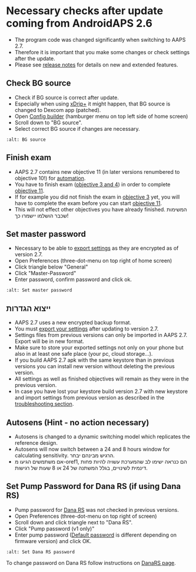 # Necessary checks after update coming from AndroidAPS 2.6

- The program code was changed significantly when switching to AAPS 2.7.
- Therefore it is important that you make some changes or check settings after the update.
- Please see [release notes](Releasenotes-version-2-7-0) for details on new and extended features.

## Check BG source

- Check if BG source is correct after update.
- Especially when using [xDrip+](../Configuration/xdrip.md) it might happen, that BG source is changed to Dexcom app (patched).
- Open [Config builder](Config-Builder-bg-source) (hamburger menu on top left side of home screen)
- Scroll down to "BG source".
- Select correct BG source if changes are necessary.

```{image} ../images/ConfBuild_BG.png
:alt: BG source
```

## Finish exam

- AAPS 2.7 contains new objective 11 (in later versions renumbered to objective 10!) for [automation](../Usage/Automation.md).
- You have to finish exam ([objective 3 and 4](Objectives-objective-3-prove-your-knowledge)) in order to complete [objective 11](Objectives-objective-10-automation).
- If for example you did not finish the exam in [objective 3](../Usage/Objectives-objective-3-prove-your-knowledge) yet, you will have to complete the exam before you can start [objective 11](Objectives-objective-10-automation).
- This will not effect other objectives you have already finished. המשימות שכבר הושלמו יישמרו כך!

## Set master password

- Necessary to be able to [export settings](../Usage/ExportImportSettings.md) as they are encrypted as of version 2.7.
- Open Preferences (three-dot-menu on top right of home screen)
- Click triangle below "General"
- Click "Master-Password"
- Enter password, confirm password and click ok.

```{image} ../images/MasterPW.png
:alt: Set master password
```

## ייצוא הגדרות

- AAPS 2.7 uses a new encrypted backup format.
- You must [export your settings](../Usage/ExportImportSettings.md) after updating to version 2.7.
- Settings files from previous versions can only be imported in AAPS 2.7. Export will be in new format.
- Make sure to store your exported settings not only on your phone but also in at least one safe place (your pc, cloud storage...).
- If you build AAPS 2.7 apk with the same keystore than in previous versions you can install new version without deleting the previous version.
- All settings as well as finished objectives will remain as they were in the previous version.
- In case you have lost your keystore build version 2.7 with new keystore and import settings from previous version as described in the [troubleshooting section](troubleshooting_androidstudio-lost-keystore).

## Autosens (Hint - no action necessary)

- Autosens is changed to a dynamic switching model which replicates the reference design.
- Autosens will now switch between a 24 and 8 hours window for calculating sensitivity. הרגיש מבינהם יבחר.
- אם משתמשים הגיעו מ-oref1, הם כנראה ישימו לב שהמערכת עשויה להיות פחות דינמית לשינויים, בגלל המשתנה של 24 או 8 שעות של רגישות.

## Set Pump Password for Dana RS (if using Dana RS)

- Pump password for [Dana RS](../Configuration/DanaRS-Insulin-Pump.md) was not checked in previous versions.
- Open Preferences (three-dot-menu on top right of screen)
- Scroll down and click triangle next to "Dana RS".
- Click "Pump password (v1 only)"
- Enter pump password ([Default password](DanaRS-Insulin-Pump-default-password) is different depending on firmware version) and click OK.

```{image} ../images/DanaRSPW.png
:alt: Set Dana RS password
```

To change password on Dana RS follow instructions on [DanaRS page](DanaRS-Insulin-Pump-change-password-on-pump).
